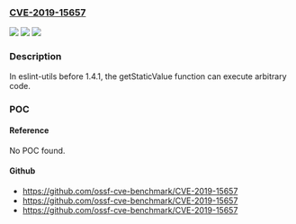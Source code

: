 ### [CVE-2019-15657](https://cve.mitre.org/cgi-bin/cvename.cgi?name=CVE-2019-15657)
![](https://img.shields.io/static/v1?label=Product&message=n%2Fa&color=blue)
![](https://img.shields.io/static/v1?label=Version&message=n%2Fa&color=blue)
![](https://img.shields.io/static/v1?label=Vulnerability&message=n%2Fa&color=brighgreen)

### Description

In eslint-utils before 1.4.1, the getStaticValue function can execute arbitrary code.

### POC

#### Reference
No POC found.

#### Github
- https://github.com/ossf-cve-benchmark/CVE-2019-15657
- https://github.com/ossf-cve-benchmark/CVE-2019-15657
- https://github.com/ossf-cve-benchmark/CVE-2019-15657

